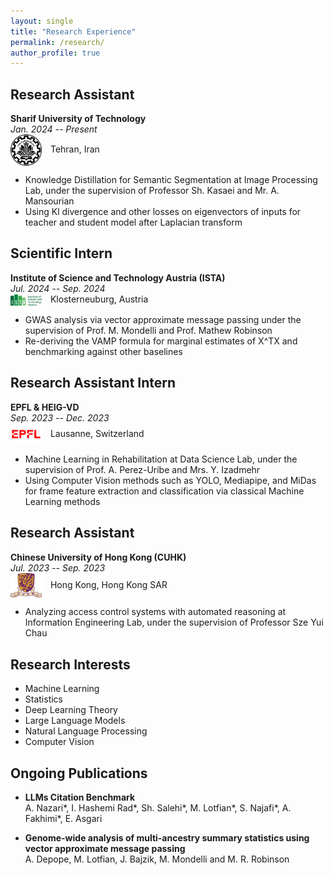 ```yaml
---
layout: single
title: "Research Experience"
permalink: /research/
author_profile: true
---
```


## Research Assistant
**Sharif University of Technology**  
*Jan. 2024 -- Present*  
<img src="/images/institutions/sharif.png" alt="Sharif University of Technology" style="width: 50px; height: auto; margin-right: 10px; vertical-align: middle;">
Tehran, Iran  
- Knowledge Distillation for Semantic Segmentation at Image Processing Lab, under the supervision of Professor Sh. Kasaei and Mr. A. Mansourian
- Using Kl divergence and other losses on eigenvectors of inputs for teacher and student model after Laplacian transform

## Scientific Intern
**Institute of Science and Technology Austria (ISTA)**  
*Jul. 2024 -- Sep. 2024*  
<img src="/images/institutions/ista.png" alt="ISTA" style="width: 50px; height: auto; margin-right: 10px; vertical-align: middle;">
Klosterneuburg, Austria  
- GWAS analysis via vector approximate message passing under the supervision of Prof. M. Mondelli and Prof. Mathew Robinson
- Re-deriving the VAMP formula for marginal estimates of X^TX and benchmarking against other baselines

## Research Assistant Intern
**EPFL & HEIG-VD**  
*Sep. 2023 -- Dec. 2023*  
<img src="/images/institutions/epfl.png" alt="EPFL" style="width: 50px; height: auto; margin-right: 10px; vertical-align: middle;">
Lausanne, Switzerland  
- Machine Learning in Rehabilitation at Data Science Lab, under the supervision of Prof. A. Perez-Uribe and Mrs. Y. Izadmehr
- Using Computer Vision methods such as YOLO, Mediapipe, and MiDas for frame feature extraction and classification via classical Machine Learning methods

## Research Assistant
**Chinese University of Hong Kong (CUHK)**  
*Jul. 2023 -- Sep. 2023*  
<img src="/images/institutions/cuhk.png" alt="CUHK" style="width: 50px; height: auto; margin-right: 10px; vertical-align: middle;">
Hong Kong, Hong Kong SAR  
- Analyzing access control systems with automated reasoning at Information Engineering Lab, under the supervision of Professor Sze Yui Chau

## Research Interests
- Machine Learning
- Statistics
- Deep Learning Theory
- Large Language Models
- Natural Language Processing
- Computer Vision

## Ongoing Publications
- **LLMs Citation Benchmark**  
  A. Nazari*, I. Hashemi Rad*, Sh. Salehi*, M. Lotfian*, S. Najafi*, A. Fakhimi*, E. Asgari

- **Genome-wide analysis of multi-ancestry summary statistics using vector approximate message passing**  
  A. Depope, M. Lotfian, J. Bajzik, M. Mondelli and M. R. Robinson 